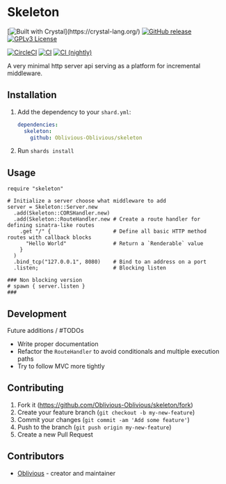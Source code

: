 # Skeleton

[![Built with Crystal](https://img.shields.io/badge/built%20with-crystal-000000.svg?)](https://crystal-lang.org/)
[![GitHub release](https://img.shields.io/github/release/Oblivious-Oblivious/skeleton.svg)](https://github.com/Oblivious-Oblivious/skeleton/releases)
[![GPLv3 License](https://img.shields.io/badge/license-GPL%20v3-yellow.svg)](./COPYING)

[![CircleCI](https://circleci.com/gh/Oblivious-Oblivious/skeleton.svg?style=shield)](https://circleci.com/gh/Oblivious-Oblivious/skeleton)
[![CI](https://github.com/Oblivious-Oblivious/skeleton/workflows/CI/badge.svg)](https://github.com/Oblivious-Oblivious/skeleton/actions?query=workflow%3ACI)
[![CI (nightly)](https://github.com/Oblivious-Oblivious/skeleton/workflows/CI%20(nightly)/badge.svg)](https://github.com/Oblivious-Oblivious/skeleton/actions?query=workflow%3A%22CI+%28nightly%29%22)

A very minimal http server api serving as a platform for incremental middleware.

## Installation

1. Add the dependency to your `shard.yml`:

   ```yaml
   dependencies:
     skeleton:
       github: Oblivious-Oblivious/skeleton
   ```

2. Run `shards install`

## Usage

```crystal
require "skeleton"

# Initialize a server choose what middleware to add
server = Skeleton::Server.new
  .add(Skeleton::CORSHandler.new)
  .add(Skeleton::RouteHandler.new # Create a route handler for defining sinatra-like routes
    .get "/" {                    # Define all basic HTTP method routes with callback blocks
      "Hello World"               # Return a `Renderable` value
    }
  )
  .bind_tcp("127.0.0.1", 8080)    # Bind to an address on a port
  .listen;                        # Blocking listen

### Non blocking version
# spawn { server.listen }
###

```

## Development

Future additions / #TODOs

* Write proper documentation
* Refactor the `RouteHandler` to avoid conditionals and multiple execution paths
* Try to follow MVC more tightly

## Contributing

1. Fork it (<https://github.com/Oblivious-Oblivious/skeleton/fork>)
2. Create your feature branch (`git checkout -b my-new-feature`)
3. Commit your changes (`git commit -am 'Add some feature'`)
4. Push to the branch (`git push origin my-new-feature`)
5. Create a new Pull Request

## Contributors

- [Oblivious](https://github.com/Oblivious-Oblivious) - creator and maintainer
